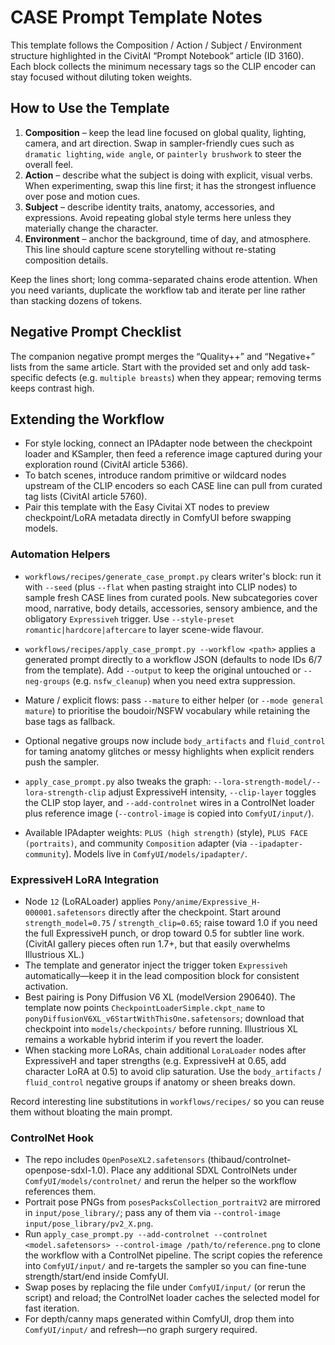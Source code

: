 # CASE Prompt Template Notes

This template follows the Composition / Action / Subject / Environment structure highlighted in the CivitAI “Prompt Notebook” article (ID 3160). Each block collects the minimum necessary tags so the CLIP encoder can stay focused without diluting token weights.

## How to Use the Template

1. **Composition** – keep the lead line focused on global quality, lighting, camera, and art direction. Swap in sampler-friendly cues such as `dramatic lighting`, `wide angle`, or `painterly brushwork` to steer the overall feel.
2. **Action** – describe what the subject is doing with explicit, visual verbs. When experimenting, swap this line first; it has the strongest influence over pose and motion cues.
3. **Subject** – describe identity traits, anatomy, accessories, and expressions. Avoid repeating global style terms here unless they materially change the character.
4. **Environment** – anchor the background, time of day, and atmosphere. This line should capture scene storytelling without re-stating composition details.

Keep the lines short; long comma-separated chains erode attention. When you need variants, duplicate the workflow tab and iterate per line rather than stacking dozens of tokens.

## Negative Prompt Checklist

The companion negative prompt merges the “Quality++” and “Negative+” lists from the same article. Start with the provided set and only add task-specific defects (e.g. `multiple breasts`) when they appear; removing terms keeps contrast high.

## Extending the Workflow

- For style locking, connect an IPAdapter node between the checkpoint loader and KSampler, then feed a reference image captured during your exploration round (CivitAI article 5366).
- To batch scenes, introduce random primitive or wildcard nodes upstream of the CLIP encoders so each CASE line can pull from curated tag lists (CivitAI article 5760).
- Pair this template with the Easy Civitai XT nodes to preview checkpoint/LoRA metadata directly in ComfyUI before swapping models.

### Automation Helpers

- `workflows/recipes/generate_case_prompt.py` clears writer's block: run it with `--seed` (plus `--flat` when pasting straight into CLIP nodes) to sample fresh CASE lines from curated pools. New subcategories cover mood, narrative, body details, accessories, sensory ambience, and the obligatory `Expressiveh` trigger. Use `--style-preset romantic|hardcore|aftercare` to layer scene-wide flavour.
- `workflows/recipes/apply_case_prompt.py --workflow <path>` applies a generated prompt directly to a workflow JSON (defaults to node IDs 6/7 from the template). Add `--output` to keep the original untouched or `--neg-groups` (e.g. `nsfw_cleanup`) when you need extra suppression.
- Mature / explicit flows: pass `--mature` to either helper (or `--mode general mature`) to prioritise the boudoir/NSFW vocabulary while retaining the base tags as fallback.
- Optional negative groups now include `body_artifacts` and `fluid_control` for taming anatomy glitches or messy highlights when explicit renders push the sampler.
- `apply_case_prompt.py` also tweaks the graph: `--lora-strength-model/--lora-strength-clip` adjust ExpressiveH intensity, `--clip-layer` toggles the CLIP stop layer, and `--add-controlnet` wires in a ControlNet loader plus reference image (`--control-image` is copied into `ComfyUI/input/`).

- Available IPAdapter weights: `PLUS (high strength)` (style), `PLUS FACE (portraits)`, and community `Composition` adapter (via `--ipadapter-community`). Models live in `ComfyUI/models/ipadapter/`.
### ExpressiveH LoRA Integration

- Node `12` (LoRALoader) applies `Pony/anime/Expressive_H-000001.safetensors` directly after the checkpoint. Start around `strength_model=0.75` / `strength_clip=0.65`; raise toward 1.0 if you need the full ExpressiveH punch, or drop toward 0.5 for subtler line work. (CivitAI gallery pieces often run 1.7+, but that easily overwhelms Illustrious XL.)
- The template and generator inject the trigger token `Expressiveh` automatically—keep it in the lead composition block for consistent activation.
- Best pairing is Pony Diffusion V6 XL (modelVersion 290640). The template now points `CheckpointLoaderSimple.ckpt_name` to `ponyDiffusionV6XL_v6StartWithThisOne.safetensors`; download that checkpoint into `models/checkpoints/` before running. Illustrious XL remains a workable hybrid interim if you revert the loader.
- When stacking more LoRAs, chain additional `LoraLoader` nodes after ExpressiveH and taper strengths (e.g. ExpressiveH at 0.65, add character LoRA at 0.5) to avoid clip saturation. Use the `body_artifacts` / `fluid_control` negative groups if anatomy or sheen breaks down.

Record interesting line substitutions in `workflows/recipes/` so you can reuse them without bloating the main prompt.

### ControlNet Hook

- The repo includes `OpenPoseXL2.safetensors` (thibaud/controlnet-openpose-sdxl-1.0). Place any additional SDXL ControlNets under `ComfyUI/models/controlnet/` and rerun the helper so the workflow references them.
- Portrait pose PNGs from `posesPacksCollection_portraitV2` are mirrored in `input/pose_library/`; pass any of them via `--control-image input/pose_library/pv2_X.png`.
- Run `apply_case_prompt.py --add-controlnet --controlnet <model.safetensors> --control-image /path/to/reference.png` to clone the workflow with a ControlNet pipeline. The script copies the reference into `ComfyUI/input/` and re-targets the sampler so you can fine-tune strength/start/end inside ComfyUI.
- Swap poses by replacing the file under `ComfyUI/input/` (or rerun the script) and reload; the ControlNet loader caches the selected model for fast iteration.
- For depth/canny maps generated within ComfyUI, drop them into `ComfyUI/input/` and refresh—no graph surgery required.
